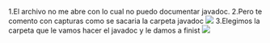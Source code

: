 1.El archivo no me abre con lo cual no puedo documentar javadoc.
2.Pero te comento con capturas como se sacaria la carpeta javadoc
<img src="Screenshot_1"/>
3.Elegimos la carpeta que le vamos hacer el javadoc y le damos a finist
<img src="Screenshot_2"/>
